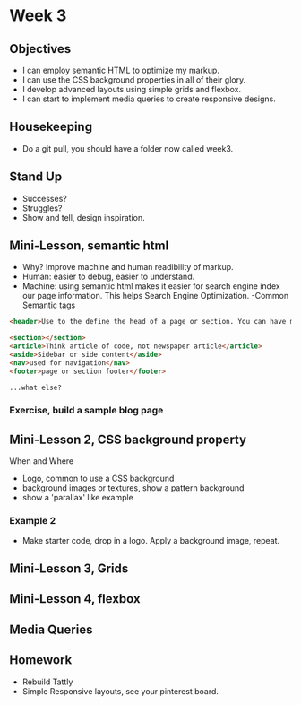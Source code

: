# Week 3

## Objectives
- I can employ semantic HTML to optimize my markup.
- I can use the CSS background properties in all of their glory.
- I develop advanced layouts using simple grids and flexbox.
- I can start to implement media queries to create responsive designs.

## Housekeeping
- Do a git pull, you should have a folder now called week3.

## Stand Up
- Successes?
- Struggles?
- Show and tell, design inspiration.

## Mini-Lesson, semantic html
- Why? Improve machine and human readibility of markup.
- Human: easier to debug, easier to understand.
- Machine: using semantic html makes it easier for search engine index our page information. This helps Search Engine Optimization.
-Common Semantic tags
```html
<header>Use to the define the head of a page or section. You can have multiple header tags if they are in different scopes (refine)</header>

<section></section>
<article>Think article of code, not newspaper article</article>
<aside>Sidebar or side content</aside>
<nav>used for navigation</nav>
<footer>page or section footer</footer>

...what else?
```

### Exercise, build a sample blog page

## Mini-Lesson 2, CSS background property
When and Where
- Logo, common to use a CSS background
- background images or textures, show a pattern background
- show a 'parallax' like example

### Example 2
- Make starter code, drop in a logo. Apply a background image, repeat.

## Mini-Lesson 3, Grids

## Mini-Lesson 4, flexbox

## Media Queries


## Homework
- Rebuild Tattly
- Simple Responsive layouts, see your pinterest board.